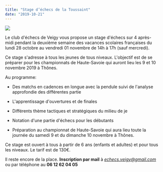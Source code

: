 ```yaml
---
title: "Stage d’échecs de la Toussaint"
date: "2019-10-21"
---
```


![](https://echecs-veigy.fr/wp-content/uploads/2019/10/Stage-Toussaint-2019-1-731x1024.jpg)

Le club d'échecs de Veigy vous propose un stage d'échecs sur 4 après-midi pendant la deuxième semaine des vacances scolaires françaises du lundi 28 octobre au vendredi 01 novembre de 14h à 17h (sauf mercredi).

Ce stage s'adresse à tous les jeunes de tous niveaux. L'objectif est de se préparer pour les championnats de Haute-Savoie qui auront lieu les 9 et 10 novembre 2019 à Thônes.

Au programme:

- Des matchs en cadences en longue avec la pendule suivi de l'analyse approfondie des différentes partie

- L'apprentissage d'ouvertures et de finales

- Différents thème tactiques et stratégiques du milieu de je

- Notation d'une partie d'échecs pour les débutants

- Préparation au championnat de Haute-Savoie qui aura lieu toute la journée du samedi 9 et du dimanche 10 novembre à Thônes.

Ce stage est ouvert à tous à partir de 6 ans (enfants et adultes) et pour tous les niveaux. Le tarif est de 130€.

Il reste encore de la place. **Inscription par mail** à _[echecs.veigy@gmail.com](mailto:echecs.veigy@gmail.com)_ ou par téléphone au **06 12 62 04 05**
